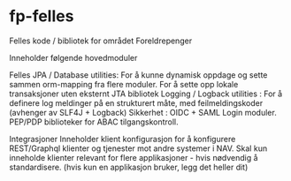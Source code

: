 # fp-felles
Felles kode / bibliotek for området Foreldrepenger

Inneholder følgende hovedmoduler

Felles
JPA / Database utilities: For å kunne dynamisk oppdage og sette sammen orm-mapping fra flere moduler. For å sette opp lokale transaksjoner uten eksternt JTA bibliotek
Logging / Logback utilities : For å definere log meldinger på en strukturert måte, med feilmeldingskoder (avhenger av SLF4J + Logback)
Sikkerhet : OIDC + SAML Login moduler. PEP/PDP biblioteker for ABAC tilgangskontroll.

Integrasjoner
Inneholder klient konfigurasjon for å konfigurere REST/Graphql klienter og tjenester mot andre systemer i NAV.
Skal kun inneholde klienter relevant for flere applikasjoner - hvis nødvendig å standardisere. (hvis kun en applikasjon bruker, legg det heller dit)
